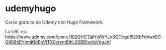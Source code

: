 # udemyhugo
Curso gratuito de Udemy con Hugo Framework.

La URL es: https://www.udemy.com/share/102QHC3@YxlWYLxSQOcgu6i2XbFqhwxECG988zBYzmKMBnVlTX0krymBIhL0SBDIwdsVbgJA/

